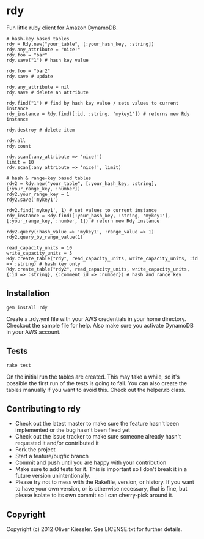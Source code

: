 # rdy

Fun little ruby client for Amazon DynamoDB.

    # hash-key based tables
    rdy = Rdy.new("your_table", [:your_hash_key, :string])
    rdy.any_attribute = "nice!"
    rdy.foo = "bar"
    rdy.save("1") # hash key value
    
    rdy.foo = "bar2"
    rdy.save # update
    
    rdy.any_attribute = nil
    rdy.save # delete an attribute
    
    rdy.find("1") # find by hash key value / sets values to current instance
    rdy_instance = Rdy.find([:id, :string, 'mykey1']) # returns new Rdy instance

    rdy.destroy # delete item

    rdy.all
    rdy.count

    rdy.scan(:any_attribute => 'nice!')
    limit = 10
    rdy.scan(:any_attribute => 'nice!', limit)

    # hash & range-key based tables
    rdy2 = Rdy.new("your_table", [:your_hash_key, :string], [:your_range_key, :number])
    rdy2.your_range_key = 1
    rdy2.save('mykey1')

    rdy2.find('mykey1', 1) # set values to current instance
    rdy_instance = Rdy.find([:your_hash_key, :string, 'mykey1'], [:your_range_key, :number, 1]) # return new Rdy instance

    rdy2.query(:hash_value => 'mykey1', :range_value => 1)
    rdy2.query_by_range_value(1)

    read_capacity_units = 10
    write_capacity_units = 5
    Rdy.create_table("rdy", read_capacity_units, write_capacity_units, :id => :string) # hash key only
    Rdy.create_table("rdy2", read_capacity_units, write_capacity_units, {:id => :string}, {:comment_id => :number}) # hash and range key

## Installation

    gem install rdy
    
Create a .rdy.yml file with your AWS credentials in your home directory. Checkout the sample file for help. Also make sure you activate DynamoDB in your AWS account.

## Tests

    rake test
    
On the initial run the tables are created. This may take a while, so it's possible the first run of the tests is going to fail. You can also create the tables manually if you want to avoid this. Check out the helper.rb class.

## Contributing to rdy
 
* Check out the latest master to make sure the feature hasn't been implemented or the bug hasn't been fixed yet
* Check out the issue tracker to make sure someone already hasn't requested it and/or contributed it
* Fork the project
* Start a feature/bugfix branch
* Commit and push until you are happy with your contribution
* Make sure to add tests for it. This is important so I don't break it in a future version unintentionally.
* Please try not to mess with the Rakefile, version, or history. If you want to have your own version, or is otherwise necessary, that is fine, but please isolate to its own commit so I can cherry-pick around it.

## Copyright

Copyright (c) 2012 Oliver Kiessler. See LICENSE.txt for
further details.
